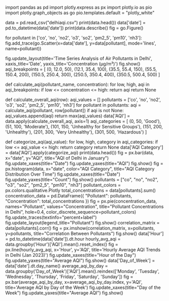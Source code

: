 import pandas as pd
import plotly.express as px
import plotly.io as pio
import plotly.graph_objects as go
pio.templates.default = "plotly_white"

data = pd.read_csv("delhiaqi.csv")
print(data.head())
data['date'] = pd.to_datetime(data['date'])
print(data.describe()
fig = go.Figure()

for pollutant in ['co', 'no', 'no2', 'o3', 'so2', 'pm2_5', 'pm10', 'nh3']:
    fig.add_trace(go.Scatter(x=data['date'], y=data[pollutant], mode='lines', 
                             name=pollutant))

fig.update_layout(title='Time Series Analysis of Air Pollutants in Delhi',
                  xaxis_title='Date', yaxis_title='Concentration (µg/m³)')
fig.show()
aqi_breakpoints = [
    (0, 12.0, 50), (12.1, 35.4, 100), (35.5, 55.4, 150),
    (55.5, 150.4, 200), (150.5, 250.4, 300), (250.5, 350.4, 400),
    (350.5, 500.4, 500)
]

def calculate_aqi(pollutant_name, concentration):
    for low, high, aqi in aqi_breakpoints:
        if low <= concentration <= high:
            return aqi
    return None

def calculate_overall_aqi(row):
    aqi_values = []
    pollutants = ['co', 'no', 'no2', 'o3', 'so2', 'pm2_5', 'pm10', 'nh3']
    for pollutant in pollutants:
        aqi = calculate_aqi(pollutant, row[pollutant])
        if aqi is not None:
            aqi_values.append(aqi)
    return max(aqi_values)
data['AQI'] = data.apply(calculate_overall_aqi, axis=1)
aqi_categories = [
    (0, 50, 'Good'), (51, 100, 'Moderate'), (101, 150, 'Unhealthy for Sensitive Groups'),
    (151, 200, 'Unhealthy'), (201, 300, 'Very Unhealthy'), (301, 500, 'Hazardous')
]

def categorize_aqi(aqi_value):
    for low, high, category in aqi_categories:
        if low <= aqi_value <= high:
            return category
    return None
data['AQI Category'] = data['AQI'].apply(categorize_aqi)
print(data.head())
fig = px.bar(data, x="date", y="AQI", 
             title="AQI of Delhi in January")
fig.update_xaxes(title="Date")
fig.update_yaxes(title="AQI")
fig.show()
fig = px.histogram(data, x="date", 
                    color="AQI Category", 
                    title="AQI Category Distribution Over Time")
fig.update_xaxes(title="Date")
fig.update_yaxes(title="Count")
fig.show()
pollutants = ["co", "no", "no2", "o3", "so2", "pm2_5", "pm10", "nh3"]
pollutant_colors = px.colors.qualitative.Plotly
total_concentrations = data[pollutants].sum()
concentration_data = pd.DataFrame({
    "Pollutant": pollutants,
    "Concentration": total_concentrations
})
fig = px.pie(concentration_data, names="Pollutant", values="Concentration",
             title="Pollutant Concentrations in Delhi",
             hole=0.4, color_discrete_sequence=pollutant_colors)
fig.update_traces(textinfo="percent+label")
fig.update_layout(legend_title="Pollutant")
fig.show()
correlation_matrix = data[pollutants].corr()
fig = px.imshow(correlation_matrix, x=pollutants, 
                 y=pollutants, title="Correlation Between Pollutants")
fig.show()
data['Hour'] = pd.to_datetime(data['date']).dt.hour
hourly_avg_aqi = data.groupby('Hour')['AQI'].mean().reset_index()
fig = px.line(hourly_avg_aqi, x='Hour', y='AQI', 
              title='Hourly Average AQI Trends in Delhi (Jan 2023)')
fig.update_xaxes(title="Hour of the Day")
fig.update_yaxes(title="Average AQI")
fig.show()
data['Day_of_Week'] = data['date'].dt.day_name()
average_aqi_by_day = data.groupby('Day_of_Week')['AQI'].mean().reindex(['Monday', 'Tuesday', 'Wednesday', 'Thursday', 'Friday', 'Saturday', 'Sunday'])
fig = px.bar(average_aqi_by_day, x=average_aqi_by_day.index, y='AQI', 
              title='Average AQI by Day of the Week')
fig.update_xaxes(title="Day of the Week")
fig.update_yaxes(title="Average AQI")
fig.show()
